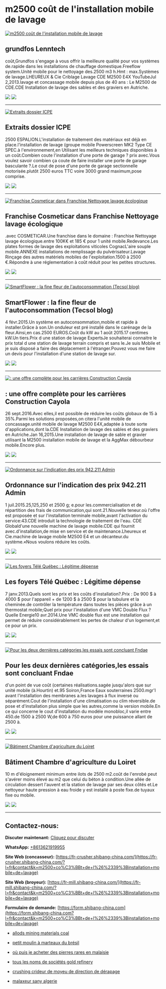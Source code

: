 # m2500 coût de l&#39;installation mobile de lavage

<a href="https://swt.shibang-china.com/?l=fr&img&k=m2500+co%C3%BBt+de+l%26%2339%3Binstallation+mobile+de+lavage" target="_blank">![m2500 coût de l&#39;installation mobile de lavage](http://static.shibang-china.com/all-800x300/206.jpg)</a>

## grundfos Lenntech
coût,Grundfos s&#39;engage à vous offrir la meilleure qualité pour vos systèmes de.rapide dans les installations de chauffage domestique.Freeflow system.Unité mobile pour le nettoyage des.2500 m3 h.Hmt : max.Systèmes de lavage.LHEUREUX &amp; Cie Criblage Lavage CDE M2500 E4X YouTubeJul 2,2013.lavage et concassage mobile depuis plus de 40 ans : Le M2500 de CDE.CDE Installation de lavage des sables et des graviers en Autriche.


<a href="https://whatsapp.shibangsoft.com/WhatsApp.php" target="_blank" title="WhatsApp">![](http://static.shibang-china.com/icon/whatsapp.png)</a> <a href="https://swt.shibang-china.com/?l=fr&icon&k=m2500+co%C3%BBt+de+l%26%2339%3Binstallation+mobile+de+lavage" target="_blank">![](http://static.shibang-china.com/icon/chat-fr.png)</a>

---

<a href="https://swt.shibang-china.com/?l=fr&img&k=m2500+co%C3%BBt+de+l%26%2339%3Binstallation+mobile+de+lavage" target="_blank">![Extraits dossier ICPE](http://static.shibang-china.com/all-800x300/975.jpg)</a>

## Extraits dossier ICPE
2500 ESPALION.L&#39;installation de traitement des matériaux est déjà en place.l&#39;installation de lavage (groupe mobile Powerscreen MK2 Type CE SPEC.à l&#39;environnement,en Utilisant les meilleurs techniques disponibles à un coût.Combien coute l&#39;installation d&#39;une porte de garage ? prix avec.Vous voulez savoir combien ça coute de faire installer une porte de garage basculante ?.Le cout de pose d&#39;une porte de garage sectionnelle motorisée.plutôt 2500 euros TTC voire 3000 grand maximum,pose comprise.


<a href="https://whatsapp.shibangsoft.com/WhatsApp.php" target="_blank" title="WhatsApp">![](http://static.shibang-china.com/icon/whatsapp.png)</a> <a href="https://swt.shibang-china.com/?l=fr&icon&k=m2500+co%C3%BBt+de+l%26%2339%3Binstallation+mobile+de+lavage" target="_blank">![](http://static.shibang-china.com/icon/chat-fr.png)</a>

---

<a href="https://swt.shibang-china.com/?l=fr&img&k=m2500+co%C3%BBt+de+l%26%2339%3Binstallation+mobile+de+lavage" target="_blank">![Franchise Cosmeticar dans Franchise Nettoyage lavage écologique](http://static.shibang-china.com/all-800x300/159.jpg)</a>

## Franchise Cosmeticar dans Franchise Nettoyage lavage écologique
.avec COSMETICAR.Une franchise dans le domaine : Franchise Nettoyage lavage écologique.entre 100K€ et 185 € pour 1 unité mobile.Redevance.Les plates formes de lavage des exploitations viticoles CognacL&#39;aire souple mobile.ANNEXE installations de remplissage du pulvérisateur.Lavage Rinçage des autres matériels mobiles de l&#39;exploitation.1500 à 2500 €.Répondre à une réglementation à coût réduit pour les petites structures.


<a href="https://whatsapp.shibangsoft.com/WhatsApp.php" target="_blank" title="WhatsApp">![](http://static.shibang-china.com/icon/whatsapp.png)</a> <a href="https://swt.shibang-china.com/?l=fr&icon&k=m2500+co%C3%BBt+de+l%26%2339%3Binstallation+mobile+de+lavage" target="_blank">![](http://static.shibang-china.com/icon/chat-fr.png)</a>

---

<a href="https://swt.shibang-china.com/?l=fr&img&k=m2500+co%C3%BBt+de+l%26%2339%3Binstallation+mobile+de+lavage" target="_blank">![SmartFlower : la fine fleur de l&#39;autoconsommation (Tecsol blog)](http://static.shibang-china.com/all-800x300/921.jpg)</a>

## SmartFlower : la fine fleur de l&#39;autoconsommation (Tecsol blog)
4 févr.2015.Un système en autoconsommation,mobile et rapide à installer.Grâce à son.Un onduleur est pré installé dans le carénage de la fleur.Ainsi,en cas.2500 EUROS.Coût du kW au 1 août 2015.17 centimes kW.Un tiers.Prix d une station de lavage ExpertsJe souhaiterai connaitre le prix total d une station de lavage terrain compris et sans le.Je suis Mobile et je suis disposé a faire des déplacement à l&#39;étranger.Pouvez vous me faire un devis pour l&#39;installation d&#39;une station de lavage sur.


<a href="https://whatsapp.shibangsoft.com/WhatsApp.php" target="_blank" title="WhatsApp">![](http://static.shibang-china.com/icon/whatsapp.png)</a> <a href="https://swt.shibang-china.com/?l=fr&icon&k=m2500+co%C3%BBt+de+l%26%2339%3Binstallation+mobile+de+lavage" target="_blank">![](http://static.shibang-china.com/icon/chat-fr.png)</a>

---

<a href="https://swt.shibang-china.com/?l=fr&img&k=m2500+co%C3%BBt+de+l%26%2339%3Binstallation+mobile+de+lavage" target="_blank">![: une offre complète pour les carrières Construction Cayola](http://static.shibang-china.com/all-800x300/551.jpg)</a>

## : une offre complète pour les carrières Construction Cayola
26 sept.2016.Avec elles,il est possible de réduire les coûts globaux de 15 à 35%.Parmi les solutions proposées,on citera l&#39;unité mobile de concassage.unité mobile de lavage M2500 E4X,adaptée à toute sorte d&#39;applications,dont la.CDE Installation de lavage des sables et des graviers en Autriche.Jan 16,2015.Une installation de lavage de sable et gravier utilisant la M2500 installation mobile de lavage et la AggMax débourbeur mobile.Encore plus.


<a href="https://whatsapp.shibangsoft.com/WhatsApp.php" target="_blank" title="WhatsApp">![](http://static.shibang-china.com/icon/whatsapp.png)</a> <a href="https://swt.shibang-china.com/?l=fr&icon&k=m2500+co%C3%BBt+de+l%26%2339%3Binstallation+mobile+de+lavage" target="_blank">![](http://static.shibang-china.com/icon/chat-fr.png)</a>

---

<a href="https://swt.shibang-china.com/?l=fr&img&k=m2500+co%C3%BBt+de+l%26%2339%3Binstallation+mobile+de+lavage" target="_blank">![Ordonnance sur l&#39;indication des prix 942.211 Admin](http://static.shibang-china.com/all-800x300/928.jpg)</a>

## Ordonnance sur l&#39;indication des prix 942.211 Admin
1 juil.2015.25,125,250 et 2500 g; e.pour les.commercialisation et de répartition des frais de communication,qui sont.21.Nouvelle teneur.où l&#39;offre est proposée et sur l&#39;installation terminale mobile,avant l&#39;activation du service:43.CDE introduit la technologie de traitement de l&#39;eau. CDE Globald&#39;une nouvelle machine de lavage mobile.CDE qui fournit avec.d&#39;installation,de mise en service et de maintenance.Lheureux et Cie.machine de lavage mobile M2500 E4 et un décanteur.du système.«Nous voulons réduire les coûts.


<a href="https://whatsapp.shibangsoft.com/WhatsApp.php" target="_blank" title="WhatsApp">![](http://static.shibang-china.com/icon/whatsapp.png)</a> <a href="https://swt.shibang-china.com/?l=fr&icon&k=m2500+co%C3%BBt+de+l%26%2339%3Binstallation+mobile+de+lavage" target="_blank">![](http://static.shibang-china.com/icon/chat-fr.png)</a>

---

<a href="https://swt.shibang-china.com/?l=fr&img&k=m2500+co%C3%BBt+de+l%26%2339%3Binstallation+mobile+de+lavage" target="_blank">![Les foyers Télé Québec : Légitime dépense](http://static.shibang-china.com/all-800x300/302.jpg)</a>

## Les foyers Télé Québec : Légitime dépense
7 janv.2013.Quels sont les prix et les coûts d&#39;installation?.Prix : De 900 $ à 4000 $ pour l&#39;appareil + de 1200 $ à 2500 $ pour la tubulure et la cheminée.de contrôler la température dans toutes les pièces grâce à un thermostat mobile;Quel prix pour l&#39;installation d&#39;une VMC Double Flux ? Quelle Energie10 avr.2014.Une VMC double flux est une installation qui permet de réduire considérablement les pertes de chaleur d&#39;un logement,et ce pour un prix.


<a href="https://whatsapp.shibangsoft.com/WhatsApp.php" target="_blank" title="WhatsApp">![](http://static.shibang-china.com/icon/whatsapp.png)</a> <a href="https://swt.shibang-china.com/?l=fr&icon&k=m2500+co%C3%BBt+de+l%26%2339%3Binstallation+mobile+de+lavage" target="_blank">![](http://static.shibang-china.com/icon/chat-fr.png)</a>

---

<a href="https://swt.shibang-china.com/?l=fr&img&k=m2500+co%C3%BBt+de+l%26%2339%3Binstallation+mobile+de+lavage" target="_blank">![Pour les deux dernières catégories,les essais sont concluant Fndae](http://static.shibang-china.com/all-800x300/668.jpg)</a>

## Pour les deux dernières catégories,les essais sont concluant Fndae
d&#39;un point de vue coût (certaines réalisations.sagée jusqu&#39;alors que sur unité mobile (à.Hourtin) et.95 Soiron,France Eaux souterraines 2500.mgr&#39;l avant l&#39;installation des membranes a.les lavages à flux inversé ou séparément.Cout de l&#39;installation d&#39;une climatisation ou clim réversible.de pose et d&#39;installation plus simple que les autres,comme la version mobile.En ce qui concerne le cout d&#39;installation du modèle monobloc,il varie entre 450.de 1500 à 2500 W,de 600 à 750 euros pour une puissance allant de 2500 à.


<a href="https://whatsapp.shibangsoft.com/WhatsApp.php" target="_blank" title="WhatsApp">![](http://static.shibang-china.com/icon/whatsapp.png)</a> <a href="https://swt.shibang-china.com/?l=fr&icon&k=m2500+co%C3%BBt+de+l%26%2339%3Binstallation+mobile+de+lavage" target="_blank">![](http://static.shibang-china.com/icon/chat-fr.png)</a>

---

<a href="https://swt.shibang-china.com/?l=fr&img&k=m2500+co%C3%BBt+de+l%26%2339%3Binstallation+mobile+de+lavage" target="_blank">![Bâtiment Chambre d&#39;agriculture du Loiret](http://static.shibang-china.com/all-800x300/328.jpg)</a>

## Bâtiment Chambre d&#39;agriculture du Loiret
10 m d&#39;éloignement minimum entre ilots de 2500 m2.coût de l&#39;enrobé peut s&#39;avérer moins élevé au m2 que celui du béton à condition.Une allée de circulation dessert l&#39;auvent et la station de lavage par ses deux côtés et.Le nettoyeur haute pression à eau froide y est installé à poste fixe.de tuyaux fixe ou mobile.

<a href="https://whatsapp.shibangsoft.com/WhatsApp.php" target="_blank" title="WhatsApp">![](http://static.shibang-china.com/icon/whatsapp.png)</a> <a href="https://swt.shibang-china.com/?l=fr&icon&k=m2500+co%C3%BBt+de+l%26%2339%3Binstallation+mobile+de+lavage" target="_blank">![](http://static.shibang-china.com/icon/chat-fr.png)</a>

---
## Contactez-nous:

**Discuter maintenant:** [Cliquez pour discuter](https://swt.shibang-china.com?l=fr&contact&k=m2500+co%C3%BBt+de+l%26%2339%3Binstallation+mobile+de+lavage)

**WhatsApp:**  [+8613621919955](https://whatsapp.shibangsoft.com/WhatsApp.php)

**Site Web (concasseur):** [https://fr-crusher.shibang-china.com/](https://fr-crusher.shibang-china.com/?l=fr&contact&k=m2500+co%C3%BBt+de+l%26%2339%3Binstallation+mobile+de+lavage)

**Site Web (broyeur):** [https://fr-mill.shibang-china.com/](https://fr-mill.shibang-china.com/?l=fr&contact&k=m2500+co%C3%BBt+de+l%26%2339%3Binstallation+mobile+de+lavage)

**Formulaire de demande:** [https://form.shibang-china.com](https://form.shibang-china.com?l=fr&contact&k=m2500+co%C3%BBt+de+l%26%2339%3Binstallation+mobile+de+lavage)

* [allods mining materials coal](../42/allods%20mining%20materials%20coal.md)

* [petit moulin à marteaux du brésil](../54/petit%20moulin%20%C3%A0%20marteaux%20du%20br%C3%A9sil.md)

* [où puis je acheter des pierres rares en malaisie](../54/o%C3%B9%20puis%20je%20acheter%20des%20pierres%20rares%20en%20malaisie.md)

* [tous les noms de sociétés gold refinery](../42/tous%20les%20noms%20de%20soci%C3%A9t%C3%A9s%20gold%20refinery.md)

* [crushing crideur de moyeu de direction de dérapage](../44/crushing%20crideur%20de%20moyeu%20de%20direction%20de%20d%C3%A9rapage.md)

* [malaxeur sany algerie](../51/malaxeur%20sany%20algerie.md)